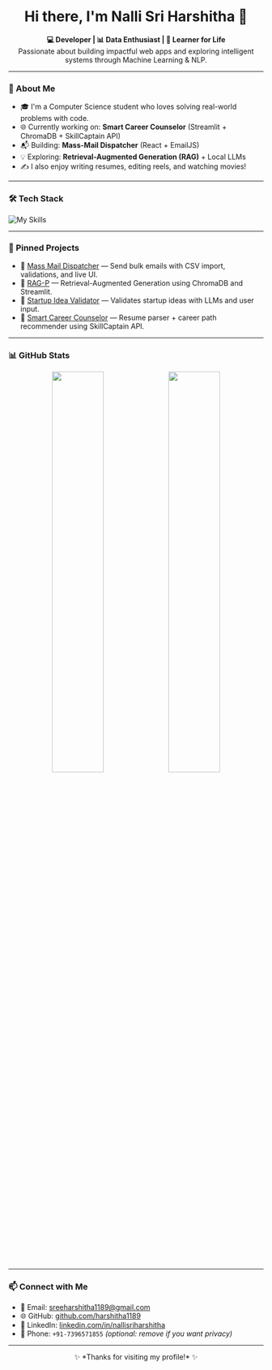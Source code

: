 <h1 align="center">Hi there, I'm Nalli Sri Harshitha 👋</h1>

<p align="center">
  <b>💻 Developer | 📊 Data Enthusiast | 🎯 Learner for Life</b><br>
  Passionate about building impactful web apps and exploring intelligent systems through Machine Learning & NLP.
</p>

---

### 🚀 About Me
- 🎓 I'm a Computer Science student who loves solving real-world problems with code.
- 🌐 Currently working on: **Smart Career Counselor** (Streamlit + ChromaDB + SkillCaptain API)
- 📬 Building: **Mass-Mail Dispatcher** (React + EmailJS)
- 💡 Exploring: **Retrieval-Augmented Generation (RAG)** + Local LLMs
- ✍️ I also enjoy writing resumes, editing reels, and watching movies!

---

### 🛠️ Tech Stack
![My Skills](https://skillicons.dev/icons?i=cpp,py,js,html,css,react,nodejs,express,mongodb,tailwind,django,streamlit,git,github)

---

### 📌 Pinned Projects
- 🔗 [Mass Mail Dispatcher](https://github.com/harshitha1189/Mass-Mail-Dispatcher) — Send bulk emails with CSV import, validations, and live UI.
- 🔗 [RAG-P](https://github.com/harshitha1189/RAG-P) — Retrieval-Augmented Generation using ChromaDB and Streamlit.
- 🔗 [Startup Idea Validator](https://github.com/harshitha1189/startup-idea-validator) — Validates startup ideas with LLMs and user input.
- 🔗 [Smart Career Counselor](https://github.com/harshitha1189/smart-career-counselor) — Resume parser + career path recommender using SkillCaptain API.

---

### 📊 GitHub Stats
<p align="center">
  <img src="https://github-readme-stats.vercel.app/api?username=harshitha1189&show_icons=true&theme=radical" width="45%" />
  <img src="https://github-readme-streak-stats.herokuapp.com?user=harshitha1189&theme=radical" width="45%" />
</p>

---

### 📫 Connect with Me
- 📧 Email: [sreeharshitha1189@gmail.com](mailto:sreeharshitha1189@gmail.com)
- 🌐 GitHub: [github.com/harshitha1189](https://github.com/harshitha1189)
- 💼 LinkedIn: [linkedin.com/in/nallisriharshitha](https://www.linkedin.com/in/nallisriharshitha)
- 📱 Phone: `+91-7396571855` *(optional: remove if you want privacy)*

---

<p align="center">
  ✨ *Thanks for visiting my profile!* ✨  
</p>
